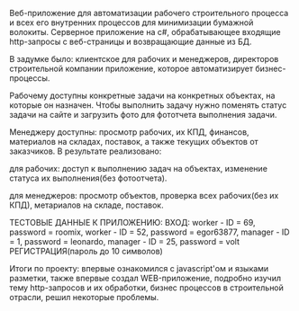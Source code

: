Веб-приложение для автоматизации рабочего строительного процесса и всех его внутренних процессов для минимизации бумажной волокиты. 
Серверное приложение на c#, обрабатывающее входящие http-запросы с веб-страницы и возвращающие данные из БД. 


В задумке было: клиентское для рабочих и менеджеров, директоров строительной компании приложение, которое автоматизирует бизнес-процессы. 

Рабочему доступны конкретные задачи на конкретных объектах, на которые он назначен. Чтобы выполнить задачу нужно поменять статус задачи на сайте и загрузить фото для фототчета выполнения задачи.

Менеджеру доступны: просмотр рабочих, их КПД, финансов, материалов на складах, поставок, а также текущих объектов от заказчиков.
В результате реализовано:

для рабочих: доступ к выполнению задач на объектах, изменение статуса их выполнения(без фотоотчета).

для менеджеров: просмотр объектов, проверка всех рабочих(без их КПД), метариалов на складе, поставок.

ТЕСТОВЫЕ ДАННЫЕ К ПРИЛОЖЕНИЮ:
ВХОД:
worker - ID = 69, password = roomix,
worker - ID = 52, password = egor63877,
manager - ID = 1, password = leonardo,
manager - ID = 25, password = volt
РЕГИСТРАЦИЯ(пароль до 10 символов)


Итоги по проекту: впервые ознакомился с javascript'ом и языками разметки, также впервые создал WEB-приложение, 
подробно изучил тему http-запросов и их обработки, бизнес процессов в строительной отрасли, решил некоторые проблемы.
